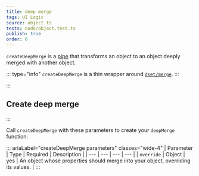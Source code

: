 ```yaml
---
title: deep merge
tags: UI Logic
source: object.ts
tests: node/object.test.ts
publish: true
order: 0
---
```


`createDeepMerge` is a [pipe](/docs/logic/pipes-overview) that transforms an object to an object deeply merged with another object.

::: type="info"
`createDeepMerge` is a thin wrapper around [`dset/merge`](https://github.com/lukeed/dset/tree/master#merging).
:::


:::
## Create deep merge
:::

Call `createDeepMerge` with these parameters to create your `deepMerge` function:

::: ariaLabel="createDeepMerge parameters" classes="wide-4"
| Parameter | Type | Required | Description |
| --- | --- | --- | --- |
| `override` | Object | yes | An object whose properties should merge into your object, overriding its values. |
:::

